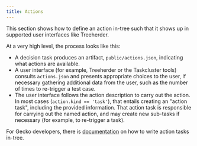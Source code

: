```yaml
---
title: Actions
---
```


This section shows how to define an action in-tree such that it shows up
in supported user interfaces like Treeherder.

At a very high level, the process looks like this:

-   A decision task produces an artifact, `public/actions.json`,
    indicating what actions are available.
-   A user interface (for example, Treeherder or the Taskcluster
    tools) consults `actions.json` and presents appropriate choices to
    the user, if necessary gathering additional data from the user,
    such as the number of times to re-trigger a test case.
-   The user interface follows the action description to carry out the
    action. In most cases (`action.kind == 'task'`), that entails
    creating an "action task", including the provided information.
    That action task is responsible for carrying out the named action,
    and may create new sub-tasks if necessary (for example, to
    re-trigger a task).

For Gecko developers, there is [documentation](http://gecko.readthedocs.io/en/latest/taskcluster/taskcluster/action-implementation.html) on how to write action tasks in-tree.
